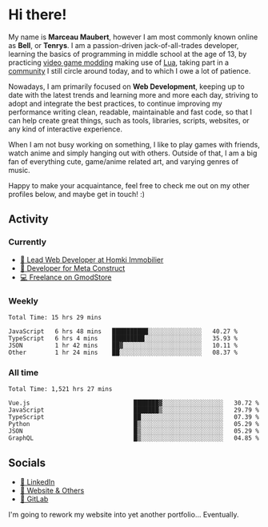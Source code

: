 # Hi there!

My name is **Marceau Maubert**, however I am most commonly known online as **Bell**, or **Tenrys**. I am a passion-driven jack-of-all-trades developer, learning the basics of programming in middle school at the age of 13, by practicing [video game modding](https://garrysmod.com) making use of [Lua](https://lua.org), taking part in a [community](https://metastruct.net) I still circle around today, and to which I owe a lot of patience.

Nowadays, I am primarily focused on **Web Development**, keeping up to date with the latest trends and learning more and more each day, striving to adopt  and integrate the best practices, to continue improving my performance writing clean, readable, maintainable and fast code, so that I can help create great things, such as tools, libraries, scripts, websites, or any kind of interactive experience.

When I am not busy working on something, I like to play games with friends, watch anime and simply hanging out with others. Outside of that, I am a big fan of everything cute, game/anime related art, and varying genres of music.

Happy to make your acquaintance, feel free to check me out on my other profiles below, and maybe get in touch! :)

## Activity

### Currently

- [🏢 Lead Web Developer at Homki Immobilier](https://homki-immobilier.com)
- [🎈 Developer for Meta Construct](https://metastruct.net)
- [💻 Freelance on GmodStore](https://www.gmodstore.com/users/Tenrys)

### Weekly
<!--START_SECTION:wakaWeekly-->

```text
Total Time: 15 hrs 29 mins

JavaScript   6 hrs 48 mins   ██████████░░░░░░░░░░░░░░░   40.27 %
TypeScript   6 hrs 4 mins    █████████░░░░░░░░░░░░░░░░   35.93 %
JSON         1 hr 42 mins    ██▓░░░░░░░░░░░░░░░░░░░░░░   10.11 %
Other        1 hr 24 mins    ██░░░░░░░░░░░░░░░░░░░░░░░   08.37 %
```

<!--END_SECTION:wakaWeekly-->

### All time
<!--START_SECTION:wakaTotal-->

```text
Total Time: 1,521 hrs 27 mins

Vue.js                             ███████▓░░░░░░░░░░░░░░░░░   30.72 %
JavaScript                         ███████▒░░░░░░░░░░░░░░░░░   29.79 %
TypeScript                         ██░░░░░░░░░░░░░░░░░░░░░░░   07.39 %
Python                             █▒░░░░░░░░░░░░░░░░░░░░░░░   05.29 %
JSON                               █▒░░░░░░░░░░░░░░░░░░░░░░░   05.29 %
GraphQL                            █▒░░░░░░░░░░░░░░░░░░░░░░░   04.85 %
```

<!--END_SECTION:wakaTotal-->

## Socials

- [👔 LinkedIn](https://www.linkedin.com/in/marceau-maubert)
- [🔗 Website & Others](https://bell.moe)
- [🦊 GitLab](https://gitlab.com/Tenrys)

I'm going to rework my website into yet another portfolio... Eventually.
